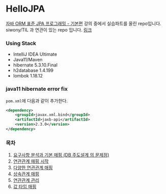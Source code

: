 # HelloJPA
[자바 ORM 표준 JPA 프로그래밍 - 기본편](https://www.inflearn.com/course/ORM-JPA-Basic) 강의 중에서 실습파트를 올린 repo입니다.  
siwony/TIL 과 연관이 있는 repo 입니다. [링크](https://github.com/siwony/TIL/tree/main/BE/Spring/JPA)

### Using Stack
- IntelliJ IDEA Ultimate
- Java11/Maven
- hibernate 5.3.10.Final
- h2database 1.4.199
- lombok 1.18.12

### java11 hibernate error fix
`pom.xml`에 다음과 같이 추가한다.
```xml
<dependency>
    <groupId>javax.xml.bind</groupId>
    <artifactId>jaxb-api</artifactId>
    <version>2.3.0</version>
</dependency>
```

### 목차
1. [요구사항 분석과 기본 매핑 (DB 주도설계 의 문제점)](https://github.com/siwony/HelloJPA/tree/dbDrivenDesign_01)
2. [연관관계 매핑 시작](https://github.com/siwony/HelloJPA/tree/basicMapping_02)
3. [다양한 연관관계 매핑](https://github.com/siwony/HelloJPA/tree/variousRelationshipMapping_03)
4. [상속관계 매핑](https://github.com/siwony/HelloJPA/tree/inheritMapping_04)
5. [연관관계 관리]()
6. [값 타입 매핑]()